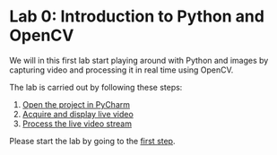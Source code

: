 # Lab 0: Introduction to Python and OpenCV
We will in this first lab start playing around with Python and images
by capturing video and processing it in real time using OpenCV.

The lab is carried out by following these steps:
1. [Open the project in PyCharm](lab-guide/1-open-project-in-pycharm.md)
2. [Acquire and display live video](lab-guide/2-acquire-and-display-live-video.md)
3. [Process the live video stream](lab-guide/3-processing-live-video.md)

Please start the lab by going to the [first step](lab-guide/1-open-project-in-pycharm.md).
